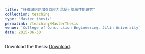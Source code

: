 ```yaml
---
title: "纤维编织网增强自应力混凝土膨胀性能研究"
collection: teaching
type: "Master thesis"
permalink: /teaching/MasterThesis
venue: "College of Constrction Engineering, Jilin University"
date: 2015-06-30
---
```


Download the thesis: [Download](https://kns.cnki.net/kcms2/article/abstract?v=NK8hpUzgeRUbT0hPOFS0_QngW76cVkYFgGCoLQC99cmzhMkVzXTQ1rPTJ9ksoOsAuAplbPIumrVYpkJ8z2DEf_orCCS96a3_2M0g05S_AgfzEh1ZuxcBJspBztaF8waWW5mdgGJyQ9zYhLO-jmydDJaFbgyYwFd2saCoUobsm_Vk0mNP55SsTSUG4z8ONqpDekDQIYga2D8=&uniplatform=NZKPT&language=CHS).

